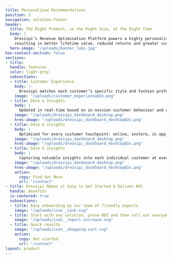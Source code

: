 ```yaml
---
title: Personalised Recommendations
position: 2
navigation: solution-footer
header:
  title: The Right Product, in the Right Size, at the Right Time 
  body: |
    Dressipi’s Revenue Optimisation Platform powers a highly personalised and deepened customer experience, 
    resulting in better lifetime value, reduced returns and greater customer loyalty
  hero-image: "/uploads/banner_labs.jpg"
has-contact-section: false
sections:
- title:
  handle: features
  color: light-grey
  subsections:
  - title: Customer Experience
    body: |-
      Dressipi matches each customer’s specific style and fashion preferences to your entire product offering to deliver personalised product, outfit and size recommendations.
    image: "/uploads/customer_experience@2x.png"
  - title: Data & Insights
    body: |
      Updated in real-time based on in-session customer behaviour and changes in availability of product.
    image: "/uploads/dressipi_dashboard_desktop.png"
    hres-image: "/uploads/dressipi_dashboard_desktop@2x.png"
  - title: Data & Insights
    body: |
      Optimised for every customer touchpoint: online, instore, in app, and on email.
    image: "/uploads/dressipi_dashboard_desktop.png"
    hres-image: "/uploads/dressipi_dashboard_desktop@2x.png"
  - title: Data & Insights
    body: |
      Capturing valuable insights into each individual customer at every step of their journey.
    image: "/uploads/dressipi_dashboard_desktop.png"
    hres-image: "/uploads/dressipi_dashboard_desktop@2x.png"
    action:
      copy: Find Out More
      url: "/contact"
- title: Dressipi Makes it Easy to Get Started & Deliver ROI
  handle: benefits
  is-centered: true
  subsections:
  - title: Easy onboarding by our team of friendly experts
    image: "/uploads/icon__cash.svg"
  - title: Start with one solution, prove ROI and then roll out everywhere
    image: "/uploads/icon__report-increase.svg"
  - title: Quick results
    image: "/uploads/icon__shopping-cart.svg"
    action:
      copy: Get started
      url: "/contact"
layout: product
---
```


